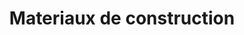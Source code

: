 ---
title: "Materiaux de construction"
url: /cite-soleil/materiaux-de-construction/
shop: Baustoffe
---